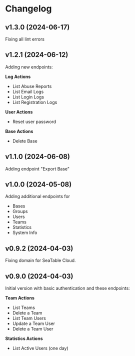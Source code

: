 # Changelog

## v1.3.0 (2024-06-17)

Fixing all lint errors

## v1.2.1 (2024-06-12)

Adding new endpoints:

**Log Actions**

- List Abuse Reports
- List Email Logs
- List Login Logs
- List Registration Logs

**User Actions**

- Reset user password

**Base Actions**

- Delete Base

## v1.1.0 (2024-06-08)

Adding endpoint "Export Base"

## v1.0.0 (2024-05-08)

Adding additional endpoints for

- Bases
- Groups
- Users
- Teams
- Statistics
- System Info

## v0.9.2 (2024-04-03)

Fixing domain for SeaTable Cloud.

## v0.9.0 (2024-04-03)

Initial version with basic authentication and these endpoints:

**Team Actions**

- List Teams
- Delete a Team
- List Team Users
- Update a Team User
- Delete a Team User

**Statistics Actions**

- List Active Users (one day)
